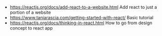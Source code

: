- https://reactjs.org/docs/add-react-to-a-website.html
Add react to just a portion of a website
- https://www.taniarascia.com/getting-started-with-react/
Basic tutorial
- https://reactjs.org/docs/thinking-in-react.html
How to go from design concept to react app
